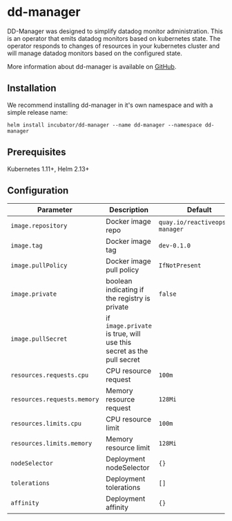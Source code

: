 # dd-manager
DD-Manager was designed to simplify datadog monitor administration. This is an operator that emits datadog monitors based on kubernetes state. The operator responds to changes of resources in your kubernetes cluster and will manage datadog monitors based on the configured state.

More information about dd-manager is available on [GitHub](https://github.com/reactiveops/dd-manager).

## Installation
We recommend installing dd-manager in it's own namespace and with a simple release name:

```
helm install incubator/dd-manager --name dd-manager --namespace dd-manager
```

## Prerequisites
Kubernetes 1.11+, Helm 2.13+

## Configuration
Parameter | Description | Default
--- | --- | ---
`image.repository` | Docker image repo  | `quay.io/reactiveops/dd-manager`
`image.tag` | Docker image tag  | `dev-0.1.0`
`image.pullPolicy` | Docker image pull policy  | `IfNotPresent`
`image.private` | boolean indicating if the registry is private | `false`
`image.pullSecret` | if `image.private` is true, will use this secret as the pull secret | ` `
`resources.requests.cpu` | CPU resource request | `100m`
`resources.requests.memory` | Memory resource request | `128Mi`
`resources.limits.cpu` | CPU resource limit | `100m`
`resources.limits.memory` | Memory resource limit | `128Mi`
`nodeSelector` | Deployment nodeSelector | `{}`
`tolerations` | Deployment tolerations | `[]`
`affinity` | Deployment affinity | `{}`